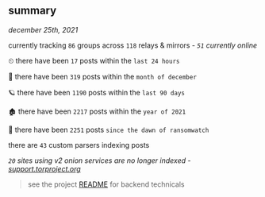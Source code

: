 
## summary
_december 25th, 2021_

currently tracking `86` groups across `118` relays & mirrors - _`51` currently online_

⏲ there have been `17` posts within the `last 24 hours`

🦈 there have been `319` posts within the `month of december`

🪐 there have been `1190` posts within the `last 90 days`

🏚 there have been `2217` posts within the `year of 2021`

🦕 there have been `2251` posts `since the dawn of ransomwatch`

there are `43` custom parsers indexing posts

_`20` sites using v2 onion services are no longer indexed - [support.torproject.org](https://support.torproject.org/onionservices/v2-deprecation/)_

> see the project [README](https://github.com/thetanz/ransomwatch#ransomwatch--) for backend technicals
